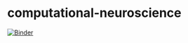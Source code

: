 # computational-neuroscience
[![Binder](https://mybinder.org/badge_logo.svg)](https://mybinder.org/v2/gh/ufangYang/computational-neuroscience/HEAD)
